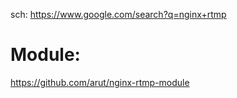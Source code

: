 sch: https://www.google.com/search?q=nginx+rtmp

# Module:
https://github.com/arut/nginx-rtmp-module
